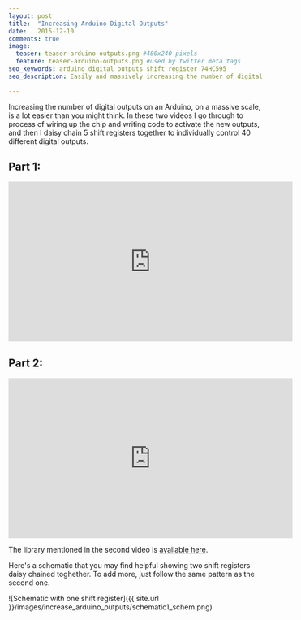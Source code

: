 ```yaml
---
layout: post
title:  "Increasing Arduino Digital Outputs"
date:   2015-12-10
comments: true
image:
  teaser: teaser-arduino-outputs.png #400x240 pixels
  feature: teaser-arduino-outputs.png #used by twitter meta tags
seo_keywords: arduino digital outputs shift register 74HC595 
seo_description: Easily and massively increasing the number of digital outputs on your arduino.

---
```


Increasing the number of digital outputs on an Arduino, on a massive scale, is a lot easier than you might think.  In these two videos I go through to process of wiring up the chip and writing code to activate the new outputs, and then I daisy chain 5 shift registers together to individually control 40 different digital outputs.

## Part 1:
<iframe width="560" height="315" src="https://www.youtube.com/embed/cAT07gy4DII" frameborder="0" allowfullscreen></iframe>

## Part 2:
<iframe width="560" height="315" src="https://www.youtube.com/embed/RjzmKYg66nM" frameborder="0" allowfullscreen></iframe>

The library mentioned in the second video is [available here][link_to_library].

Here's a schematic that you may find helpful showing two shift registers daisy chained toghether.  To add more, just follow the same pattern as the second one.

![Schematic with one shift register]({{ site.url }}/images/increase_arduino_outputs/schematic1_schem.png)

[link_to_library]: https://github.com/maketronica/MultiShiftRegister

